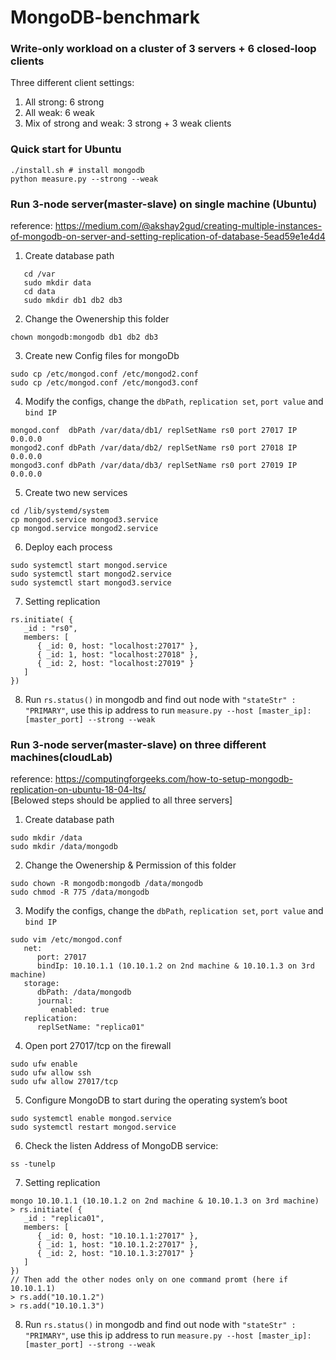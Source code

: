 # MongoDB-benchmark

### Write-only workload on a cluster of 3 servers + 6 closed-loop clients
Three different client settings:
1. All strong: 6 strong
2. All weak: 6 weak
3. Mix of strong and weak: 3 strong + 3 weak clients

### Quick start for Ubuntu
```
./install.sh # install mongodb
python measure.py --strong --weak
```

### Run 3-node server(master-slave) on single machine (Ubuntu)
reference: https://medium.com/@akshay2gud/creating-multiple-instances-of-mongodb-on-server-and-setting-replication-of-database-5ead59e1e4d4
1. Create database path
```
   cd /var
   sudo mkdir data
   cd data
   sudo mkdir db1 db2 db3
```
2. Change the Owenership this folder
```
chown mongodb:mongodb db1 db2 db3
```
3. Create new Config files for mongoDb
```
sudo cp /etc/mongod.conf /etc/mongod2.conf
sudo cp /etc/mongod.conf /etc/mongod3.conf
```
4. Modify the configs, change the `dbPath`, `replication set`, `port value` and `bind IP`
```
mongod.conf  dbPath /var/data/db1/ replSetName rs0 port 27017 IP 0.0.0.0
mongod2.conf dbPath /var/data/db2/ replSetName rs0 port 27018 IP 0.0.0.0
mongod3.conf dbPath /var/data/db3/ replSetName rs0 port 27019 IP 0.0.0.0
```
5. Create two new services
```
cd /lib/systemd/system
cp mongod.service mongod3.service
cp mongod.service mongod2.service
```
6. Deploy each process
```
sudo systemctl start mongod.service
sudo systemctl start mongod2.service
sudo systemctl start mongod3.service
```
7. Setting replication
```
rs.initiate( {
   _id : "rs0",
   members: [
      { _id: 0, host: "localhost:27017" },
      { _id: 1, host: "localhost:27018" },
      { _id: 2, host: "localhost:27019" }
   ]
})
```
8. Run `rs.status()` in mongodb and find out node with `"stateStr" : "PRIMARY"`, use this ip address to run `measure.py --host [master_ip]:[master_port] --strong --weak`


### Run 3-node server(master-slave) on three different machines(cloudLab)
reference: https://computingforgeeks.com/how-to-setup-mongodb-replication-on-ubuntu-18-04-lts/
<br>[Belowed steps should be applied to all three servers]
1. Create database path
```
sudo mkdir /data
sudo mkdir /data/mongodb
```
2. Change the Owenership & Permission of this folder
```
sudo chown -R mongodb:mongodb /data/mongodb
sudo chmod -R 775 /data/mongodb
```
3. Modify the configs, change the `dbPath`, `replication set`, `port value` and `bind IP`
```
sudo vim /etc/mongod.conf
   net:
      port: 27017
      bindIp: 10.10.1.1 (10.10.1.2 on 2nd machine & 10.10.1.3 on 3rd machine)
   storage:
      dbPath: /data/mongodb
      journal:
         enabled: true
   replication:
      replSetName: "replica01"
```
4. Open port 27017/tcp on the firewall
```
sudo ufw enable
sudo ufw allow ssh
sudo ufw allow 27017/tcp
```
5. Configure MongoDB to start during the operating system’s boot
```
sudo systemctl enable mongod.service
sudo systemctl restart mongod.service
```
6. Check the listen Address of MongoDB service:
```
ss -tunelp
```
7. Setting replication
```
mongo 10.10.1.1 (10.10.1.2 on 2nd machine & 10.10.1.3 on 3rd machine)
> rs.initiate( {
   _id : "replica01",
   members: [
      { _id: 0, host: "10.10.1.1:27017" },
      { _id: 1, host: "10.10.1.2:27017" },
      { _id: 2, host: "10.10.1.3:27017" }
   ]
})
// Then add the other nodes only on one command promt (here if 10.10.1.1)
> rs.add("10.10.1.2")
> rs.add("10.10.1.3")
```
8. Run `rs.status()` in mongodb and find out node with `"stateStr" : "PRIMARY"`, use this ip address to run `measure.py --host [master_ip]:[master_port] --strong --weak`